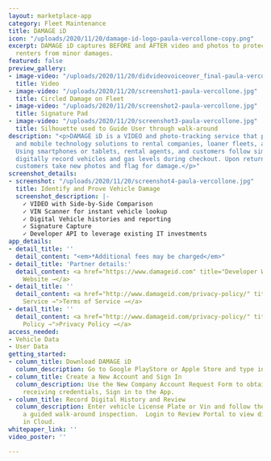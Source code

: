 ```yaml
---
layout: marketplace-app
category: Fleet Maintenance
title: DAMAGE iD
icon: "/uploads/2020/11/20/damage-id-logo-paula-vercollone-copy.png"
excerpt: DAMAGE iD captures BEFORE and AFTER video and photos to protect owners and
  renters from minor damages.
featured: false
preview_gallery:
- image-video: "/uploads/2020/11/20/didvideovoiceover_final-paula-vercollone.mp4"
  title: Video
- image-video: "/uploads/2020/11/20/screenshot1-paula-vercollone.jpg"
  title: Circled Damage on Fleet
- image-video: "/uploads/2020/11/20/screenshot2-paula-vercollone.jpg"
  title: Signature Pad
- image-video: "/uploads/2020/11/20/screenshot3-paula-vercollone.jpg"
  title: Silhouette used to Guide User through walk-around
description: "<p>DAMAGE iD is a VIDEO and photo-tracking service that provides web
  and mobile technology solutions to rental companies, loaner fleets, and car-sharing.
  Using smartphones or tablets, rental agents, and customers follow simple steps to
  digitally record vehicles and gas levels during checkout. Upon return agents and
  customers take new photos and flag for damage.</p>"
screenshot_details:
- screenshot: "/uploads/2020/11/20/screenshot4-paula-vercollone.jpg"
  title: Identify and Prove Vehicle Damage
  screenshot_description: |-
    ✓ VIDEO with Side-by-Side Comparison
    ✓ VIN Scanner for instant vehicle lookup
    ✓ Digital Vehicle histories and reporting
    ✓ Signature Capture
    ✓ Developer API to leverage existing IT investments
app_details:
- detail_title: ''
  detail_content: "<em>*Additional fees may be charged</em>"
- detail_title: 'Partner details:'
  detail_content: <a href="https://www.damageid.com" title="Developer Website →">Developer
    Website →</a>
- detail_title: ''
  detail_content: <a href="http://www.damageid.com/privacy-policy/" title="Terms of
    Service →">Terms of Service →</a>
- detail_title: ''
  detail_content: <a href="http://www.damageid.com/privacy-policy/" title="Privacy
    Policy →">Privacy Policy →</a>
access_needed:
- Vehicle Data
- User Data
getting_started:
- column_title: Download DAMAGE iD
  column_description: Go to Google PlayStore or Apple Store and type in DAMAGE iD
- column_title: Create a New Account and Sign In
  column_description: Use the New Company Account Request Form to obtain Approval.  After
    receiving credentials, Sign in to the App.
- column_title: Record Digital History and Review
  column_description: Enter vehicle License Plate or Vin and follow the prompts for
    a guided walk-around inspection.  Login to Review Portal to view digital history
    in Cloud.
whitepaper_link: ''
video_poster: ''

---
```

